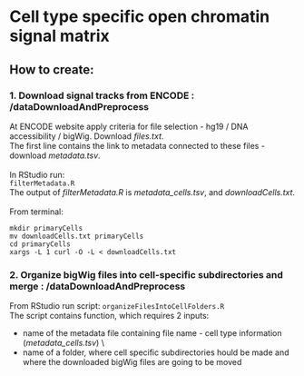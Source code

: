 # Cell type specific open chromatin signal matrix

## How to create:
### 1. Download signal tracks from ENCODE : /dataDownloadAndPreprocess
At ENCODE website apply criteria for file selection - hg19 / DNA accessibility / bigWig. Download *files.txt*. \
The first line contains the link to metadata connected to these files - download *metadata.tsv*.\
\
In RStudio run: \
```filterMetadata.R```
\
The output of *filterMetadata.R* is *metadata_cells.tsv*, and *downloadCells.txt*. \
\
From terminal: 
```
mkdir primaryCells
mv downloadCells.txt primaryCells
cd primaryCells
xargs -L 1 curl -O -L < downloadCells.txt
```

### 2. Organize bigWig files into cell-specific subdirectories and merge  : /dataDownloadAndPreprocess

From RStudio run script:
```organizeFilesIntoCellFolders.R```
\
The script contains function, which requires 2 inputs: 
- name of the metadata file containing file name - cell type information (*metadata_cells.tsv*) \
- name of a folder, where cell specific subdirectories hould be made and where the downloaded bigWig files are going to be moved
